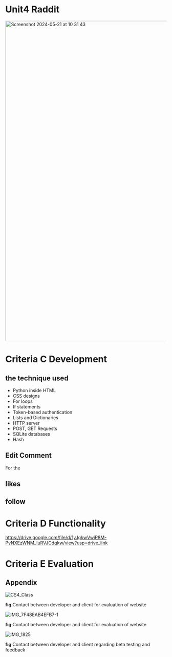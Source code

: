 # Unit4 Raddit
<img width="1000" alt="Screenshot 2024-05-21 at 10 31 43" src="https://github.com/ayyyane/unit4_g11/assets/142702159/774e568a-2a88-4cc0-b589-7bce96273467">


# Criteria C Development
## the technique used
- Python inside HTML
- CSS designs
- For loops 
- If statements
- Token-based authentication
- Lists and Dictionaries
- HTTP server
- POST, GET Requests
- SQLite databases
- Hash

## Edit Comment
For the 

## likes 

## follow

# Criteria D Functionality
https://drive.google.com/file/d/1yJgkwVwiP8M-PvNXEzWNM_IuRVJCdqkw/view?usp=drive_link


# Criteria E Evaluation

## Appendix
![CS4_Class](https://github.com/ayyyane/unit4_g11/assets/142702159/75d64061-c7e2-4fb2-b23c-374a9a130a5f)

**fig** Contact between developer and client for evaluation of website

![IMG_7F48EAB4EFB7-1](https://github.com/ayyyane/unit4_g11/assets/142702159/20298cbb-4404-4776-bda2-4e41ff57aef7)

**fig** Contact between developer and client for evaluation of website

![IMG_1825](https://github.com/ayyyane/unit4_g11/assets/142702159/d7d2082e-2fcc-4f40-8d96-43337942ae85)

**fig** Contact between developer and client regarding beta testing and feedback
